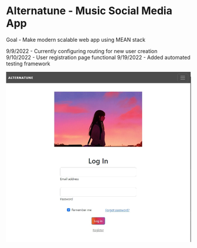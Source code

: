 # Alternatune - Music Social Media App
Goal - Make modern scalable web app using MEAN stack

9/9/2022 - Currently configuring routing for new user creation\
9/10/2022 - User registration page functional
9/19/2022 - Added automated testing framework

![My Image](alternatuneCover.jpg)
